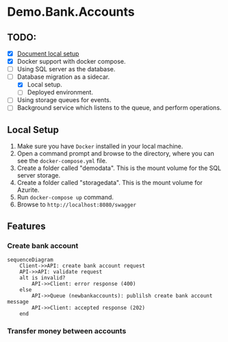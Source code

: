 # Demo.Bank.Accounts

## TODO:

- [x] [Document local setup](#local-setup)
- [x] Docker support with docker compose. 
- [ ] Using SQL server as the database.
- [ ] Database migration as a sidecar.
  - [x] Local setup.
  - [ ] Deployed environment.
- [ ] Using storage queues for events.
- [ ] Background service which listens to the queue, and perform operations.

## Local Setup

1. Make sure you have `Docker` installed in your local machine.
2. Open a command prompt and browse to the directory, where you can see the `docker-compose.yml` file.
3. Create a folder called "demodata". This is the mount volume for the SQL server storage.
4. Create a folder called "storagedata". This is the mount volume for Azurite.
5. Run `docker-compose up` command.
6. Browse to `http://localhost:8080/swagger`

## Features

### Create bank account

```mermaid
sequenceDiagram
    Client->>API: create bank account request
    API->>API: validate request
    alt is invalid?
        API->>Client: error response (400)
    else
        API->>Queue (newbankaccounts): publilsh create bank account message
        API->>Client: accepted response (202)
    end
```

### Transfer money between accounts
